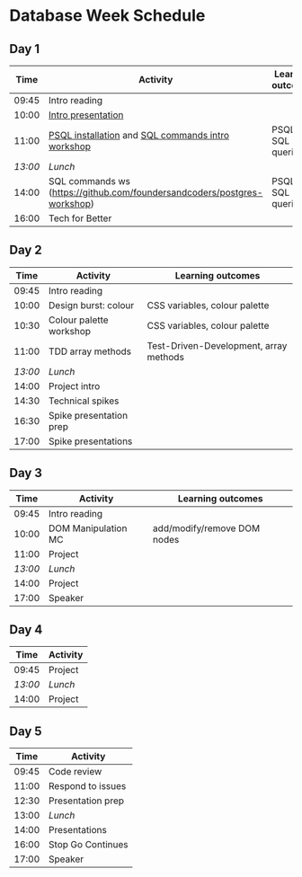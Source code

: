 # Database Week Schedule

## Day 1

| Time    | Activity                                                                                                                                                                                      | Learning outcomes |
| ------- | --------------------------------------------------------------------------------------------------------------------------------------------------------------------------------------------- | ----------------- |
| 09:45   | Intro reading                                                                                                                                                                                 |                   |
| 10:00   | [Intro presentation](https://docs.google.com/presentation/d/14LXEKmHM6xqjTvPLyKw0trtprGeNkD0VLgWkE8Z2ouo/edit#slide=id.g4dfce81f19_0_45)                                                      |                   |
| 11:00   | [PSQL installation](https://github.com/macintoshhelper/learn-sql/blob/master/postgresql/setup.md) and [SQL commands intro workshop](https://github.com/foundersandcoders/sql-commands-intro/) | PSQL, SQL queries |
| _13:00_ | _Lunch_                                                                                                                                                                                       |                   |
| 14:00   | SQL commands ws (https://github.com/foundersandcoders/postgres-workshop)                                                                                                                      | PSQL, SQL queries |
| 16:00   | Tech for Better                                                                                                                                                                               |                   |

[testing-lib]: https://github.com/oliverjam/learn-testing/

## Day 2

| Time    | Activity                | Learning outcomes                      |
| ------- | ----------------------- | -------------------------------------- |
| 09:45   | Intro reading           |                                        |
| 10:00   | Design burst: colour    | CSS variables, colour palette          |
| 10:30   | Colour palette workshop | CSS variables, colour palette          |
| 11:00   | TDD array methods       | Test-Driven-Development, array methods |
| _13:00_ | _Lunch_                 |                                        |
| 14:00   | Project intro           |                                        |
| 14:30   | Technical spikes        |                                        |
| 16:30   | Spike presentation prep |                                        |
| 17:00   | Spike presentations     |                                        |

## Day 3

| Time    | Activity            | Learning outcomes           |
| ------- | ------------------- | --------------------------- |
| 09:45   | Intro reading       |                             |
| 10:00   | DOM Manipulation MC | add/modify/remove DOM nodes |
| 11:00   | Project             |                             |
| _13:00_ | _Lunch_             |                             |
| 14:00   | Project             |                             |
| 17:00   | Speaker             |                             |

## Day 4

| Time    | Activity |
| ------- | -------- |
| 09:45   | Project  |
| _13:00_ | _Lunch_  |
| 14:00   | Project  |

## Day 5

| Time  | Activity          |
| ----- | ----------------- |
| 09:45 | Code review       |
| 11:00 | Respond to issues |
| 12:30 | Presentation prep |
| 13:00 | _Lunch_           |
| 14:00 | Presentations     |
| 16:00 | Stop Go Continues |
| 17:00 | Speaker           |
